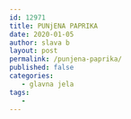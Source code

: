 ```yaml
---
id: 12971
title: PUNjENA PAPRIKA
date: 2020-01-05
author: slava b
layout: post
permalink: /punjena-paprika/
published: false
categories:
   - glavna jela
tags:
   - 
---
```

